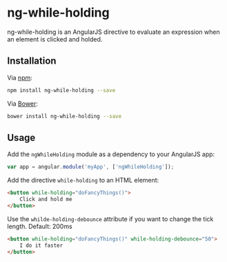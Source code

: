 # ng-while-holding

ng-while-holding is an AngularJS directive to evaluate an expression when an element is clicked and holded.

## Installation

Via [npm](http://www.npmjs.com/):
```sh
npm install ng-while-holding --save
```

Via [Bower](http://bower.io/):
```sh
bower install ng-while-holding --save
```


## Usage

Add the `ngWhileHolding` module as a dependency to your AngularJS app:
```javascript
var app = angular.module('myApp', ['ngWhileHolding']);
```

Add the directive `while-holding` to an HTML element:
```html
<button while-holding="doFancyThings()">
    Click and hold me
</button>
```

Use the `whilde-holding-debounce` attribute if you want to change the tick length. Default: 200ms
```html
<button while-holding="doFancyThings()" while-holding-debounce="50">
    I do it faster
</button>
```